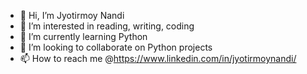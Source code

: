 - 👋 Hi, I’m Jyotirmoy Nandi
- 👀 I’m interested in reading, writing, coding
- 🌱 I’m currently learning Python
- 💞️ I’m looking to collaborate on Python projects
- 📫 How to reach me @https://www.linkedin.com/in/jyotirmoynandi/

<!---
jyotirmoy-nandi/jyotirmoy-nandi is a ✨ special ✨ repository because its `README.md` (this file) appears on your GitHub profile.
You can click the Preview link to take a look at your changes.
--->
